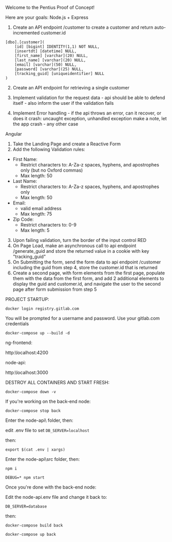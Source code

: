 Welcome to the Pentius Proof of Concept!

Here are your goals:
Node.js + Express
1. Create an API endpoint /customer to create a customer and return auto-incremented customer.id 
```
[dbo].[customer](
	[id] [bigint] IDENTITY(1,1) NOT NULL,
	[insertdt] [datetime] NULL,
	[first_name] [varchar](20) NULL,
	[last_name] [varchar](20) NULL,
	[email] [varchar](50) NULL,
	[password] [varchar](25) NULL,
	[tracking_guid] [uniqueidentifier] NULL
)
```

2. Create an API endpoint for retrieving a single customer

3. Implement validation for the request data - api should be able to defend itself - also inform the user if the validation fails

4. Implement Error handling - if the api throws an error, can it recover, or does it crash:
   uncaught exception, 
   unhandled exception 
   make a note, let the app crash - any other case

Angular
1. Take the Landing Page and create a Reactive Form
2. Add the following Validation rules:
  - First Name:
    - Restrict characters to: A-Za-z spaces, hyphens, and apostrophes only (but no Oxford commas)
    - Max length: 50
  - Last Name:
    - Restrict characters to: A-Za-z spaces, hyphens, and apostrophes only
    - Max length: 50
  - Email:
    - valid email address
    - Max length: 75
  - Zip Code:
    - Restrict characters to: 0-9
    - Max length: 5
3. Upon failing validation, turn the border of the input control RED
4. On Page Load, make an asynchronous call to api endpoint /generate_guid and store the returned value in a cookie with key "tracking_guid"
5. On Submitting the form, send the form data to api endpoint /customer including the guid from step 4, store the customer.id that is returned
6. Create a second page, with form elements from the first page, populate them with the data from the first form, and add 2 additional elements to display the guid and customer.id, and navigate the user to the second page after form submission from step 5

PROJECT STARTUP:

`docker login registry.gitlab.com`

You will be prompted for a username and password.  Use your gitlab.com credentials

`docker-compose up --build -d`

ng-frontend:

http:\\localhost:4200

node-api:

http:\\localhost:3000

DESTROY ALL CONTAINERS AND START FRESH:

`docker-compose down -v`

If you're working on the back-end node:

`docker-compose stop back`

Enter the node-api\ folder, then:

edit .env file to set `DB_SERVER=localhost`

then:

`export $(cat .env | xargs)`

Enter the node-api\src folder, then:

`npm i`

`DEBUG=* npm start` 

Once you're done with the back-end node:

Edit the node-api\.env file and change it back to:

`DB_SERVER=database`

then:

`docker-compose build back`

`docker-compose up back`

